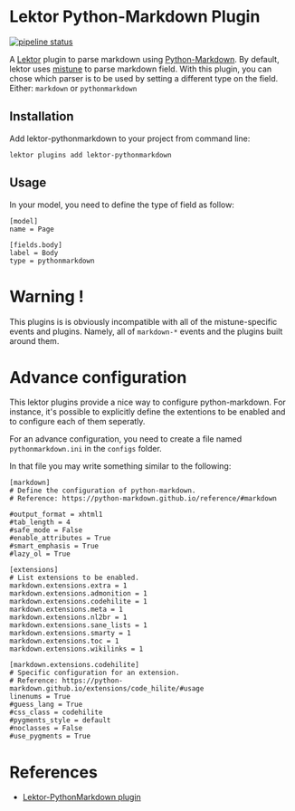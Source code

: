 # Lektor Python-Markdown Plugin

[![pipeline status](http://git.patrikdufresne.com/pdsl/lektor-python-markdown/badges/master/pipeline.svg)](http://git.patrikdufresne.com/pdsl/lektor-python-markdown/commits/master)

A [Lektor](https://www.getlektor.com/) plugin to parse markdown using
[Python-Markdown](https://python-markdown.github.io/). By default, lektor
uses [mistune](http://mistune.readthedocs.io/en/latest/) to parse markdown
field.
With this plugin, you can chose which parser is to be used by setting a
different type on the field. Either: `markdown` or `pythonmarkdown`

## Installation

Add lektor-pythonmarkdown to your project from command line:

```
lektor plugins add lektor-pythonmarkdown
```

## Usage

In your model, you need to define the type of field as follow:
```
[model]
name = Page

[fields.body]
label = Body
type = pythonmarkdown

```

# Warning !

This plugins is is obviously incompatible with all of the mistune-specific events and plugins. Namely, all of `markdown-*` events and the plugins built around them.


# Advance configuration

This lektor plugins provide a nice way to configure python-markdown. For instance, it's possible to explicitly define the extentions to be enabled and to configure each of them seperatly.

For an advance configuration, you need to create a file named `pythonmarkdown.ini` in the `configs` folder.

In that file you may write something similar to the following:
```
[markdown]
# Define the configuration of python-markdown.
# Reference: https://python-markdown.github.io/reference/#markdown

#output_format = xhtml1
#tab_length = 4
#safe_mode = False
#enable_attributes = True
#smart_emphasis = True
#lazy_ol = True

[extensions]
# List extensions to be enabled.
markdown.extensions.extra = 1
markdown.extensions.admonition = 1
markdown.extensions.codehilite = 1
markdown.extensions.meta = 1
markdown.extensions.nl2br = 1
markdown.extensions.sane_lists = 1
markdown.extensions.smarty = 1
markdown.extensions.toc = 1
markdown.extensions.wikilinks = 1

[markdown.extensions.codehilite]
# Specific configuration for an extension.
# Reference: https://python-markdown.github.io/extensions/code_hilite/#usage
linenums = True
#guess_lang = True
#css_class = codehilite
#pygments_style = default
#noclasses = False
#use_pygments = True

```

# References
* [Lektor-PythonMarkdown plugin](http://www.patrikdufresne.com/en/blog/2018-11-21-lektor-python-markdown/)
